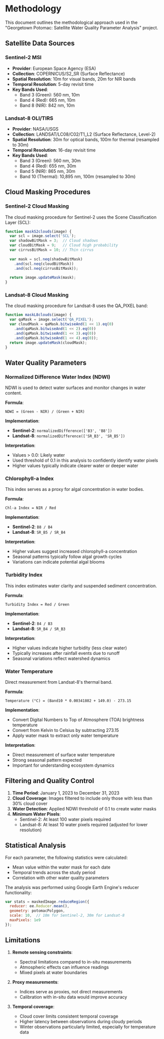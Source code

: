 # Methodology

This document outlines the methodological approach used in the "Georgetown Potomac: Satellite Water Quality Parameter Analysis" project.

## Satellite Data Sources

### Sentinel-2 MSI
- **Provider**: European Space Agency (ESA)
- **Collection**: COPERNICUS/S2_SR (Surface Reflectance)
- **Spatial Resolution**: 10m for visual bands, 20m for NIR bands
- **Temporal Resolution**: 5-day revisit time
- **Key Bands Used**:
  - Band 3 (Green): 560 nm, 10m
  - Band 4 (Red): 665 nm, 10m
  - Band 8 (NIR): 842 nm, 10m

### Landsat-8 OLI/TIRS
- **Provider**: NASA/USGS
- **Collection**: LANDSAT/LC08/C02/T1_L2 (Surface Reflectance, Level-2)
- **Spatial Resolution**: 30m for optical bands, 100m for thermal (resampled to 30m)
- **Temporal Resolution**: 16-day revisit time
- **Key Bands Used**:
  - Band 3 (Green): 560 nm, 30m
  - Band 4 (Red): 655 nm, 30m
  - Band 5 (NIR): 865 nm, 30m
  - Band 10 (Thermal): 10,895 nm, 100m (resampled to 30m)

## Cloud Masking Procedures

### Sentinel-2 Cloud Masking
The cloud masking procedure for Sentinel-2 uses the Scene Classification Layer (SCL):
```javascript
function maskS2clouds(image) {
  var scl = image.select('SCL');
  var shadowBitMask = 3;  // Cloud shadows
  var cloudBitMask = 9;   // Cloud high probability
  var cirrusBitMask = 10; // Thin cirrus
  
  var mask = scl.neq(shadowBitMask)
    .and(scl.neq(cloudBitMask))
    .and(scl.neq(cirrusBitMask));
    
  return image.updateMask(mask);
}
```

### Landsat-8 Cloud Masking
The cloud masking procedure for Landsat-8 uses the QA_PIXEL band:
```javascript
function maskL8clouds(image) {
  var qaMask = image.select('QA_PIXEL');
  var cloudMask = qaMask.bitwiseAnd(1 << 1).eq(0)
    .and(qaMask.bitwiseAnd(1 << 2).eq(0))
    .and(qaMask.bitwiseAnd(1 << 3).eq(0))
    .and(qaMask.bitwiseAnd(1 << 4).eq(0));
  return image.updateMask(cloudMask);
}
```

## Water Quality Parameters

### Normalized Difference Water Index (NDWI)
NDWI is used to detect water surfaces and monitor changes in water content.

**Formula**:
```
NDWI = (Green - NIR) / (Green + NIR)
```

**Implementation**:
- **Sentinel-2**: `normalizedDifference(['B3', 'B8'])`
- **Landsat-8**: `normalizedDifference(['SR_B3', 'SR_B5'])`

**Interpretation**:
- Values > 0.0: Likely water
- Used threshold of 0.1 in this analysis to confidently identify water pixels
- Higher values typically indicate clearer water or deeper water

### Chlorophyll-a Index
This index serves as a proxy for algal concentration in water bodies.

**Formula**:
```
Chl-a Index = NIR / Red
```

**Implementation**:
- **Sentinel-2**: `B8 / B4`
- **Landsat-8**: `SR_B5 / SR_B4`

**Interpretation**:
- Higher values suggest increased chlorophyll-a concentration
- Seasonal patterns typically follow algal growth cycles
- Variations can indicate potential algal blooms

### Turbidity Index
This index estimates water clarity and suspended sediment concentration.

**Formula**:
```
Turbidity Index = Red / Green
```

**Implementation**:
- **Sentinel-2**: `B4 / B3`
- **Landsat-8**: `SR_B4 / SR_B3`

**Interpretation**:
- Higher values indicate higher turbidity (less clear water)
- Typically increases after rainfall events due to runoff
- Seasonal variations reflect watershed dynamics

### Water Temperature
Direct measurement from Landsat-8's thermal band.

**Formula**:
```
Temperature (°C) = (Band10 * 0.00341802 + 149.0) - 273.15
```

**Implementation**:
- Convert Digital Numbers to Top of Atmosphere (TOA) brightness temperature
- Convert from Kelvin to Celsius by subtracting 273.15
- Apply water mask to extract only water temperature

**Interpretation**:
- Direct measurement of surface water temperature
- Strong seasonal pattern expected
- Important for understanding ecosystem dynamics

## Filtering and Quality Control

1. **Time Period**: January 1, 2023 to December 31, 2023
2. **Cloud Coverage**: Images filtered to include only those with less than 30% cloud cover
3. **Water Detection**: Applied NDWI threshold of 0.1 to create water masks
4. **Minimum Water Pixels**:
   - Sentinel-2: At least 100 water pixels required
   - Landsat-8: At least 10 water pixels required (adjusted for lower resolution)

## Statistical Analysis

For each parameter, the following statistics were calculated:
- Mean value within the water mask for each date
- Temporal trends across the study period
- Correlation with other water quality parameters

The analysis was performed using Google Earth Engine's reducer functionality:
```javascript
var stats = maskedImage.reduceRegion({
  reducer: ee.Reducer.mean(),
  geometry: potomacPolygon,
  scale: 10,  // 10m for Sentinel-2, 30m for Landsat-8
  maxPixels: 1e9
});
```

## Limitations

1. **Remote sensing constraints**:
   - Spectral limitations compared to in-situ measurements
   - Atmospheric effects can influence readings
   - Mixed pixels at water boundaries

2. **Proxy measurements**:
   - Indices serve as proxies, not direct measurements
   - Calibration with in-situ data would improve accuracy

3. **Temporal coverage**:
   - Cloud cover limits consistent temporal coverage
   - Higher latency between observations during cloudy periods
   - Winter observations particularly limited, especially for temperature data